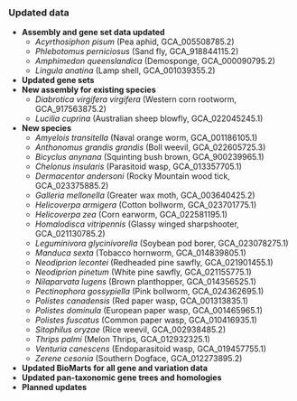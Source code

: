 ### Updated data
- **Assembly and gene set data updated**
  - _Acyrthosiphon pisum_ (Pea aphid, GCA\_005508785.2)
  - _Phlebotomus perniciosus_ (Sand fly, GCA\_918844115.2)
  - _Amphimedon queenslandica_ (Demosponge, GCA\_000090795.2)
  - _Lingula anatina_ (Lamp shell, GCA\_001039355.2)
- **Updated gene sets**
- **New assembly for existing species**
  - _Diabrotica virgifera virgifera_ (Western corn rootworm, GCA\_917563875.2)
  - _Lucilia cuprina_ (Australian sheep blowfly, GCA\_022045245.1)
- **New species**
  - _Amyelois transitella_ (Naval orange worm, GCA\_001186105.1)
  - _Anthonomus grandis grandis_ (Boll weevil, GCA\_022605725.3)
  - _Bicyclus anynana_ (Squinting bush brown, GCA\_900239965.1)
  - _Chelonus insularis_ (Parasitoid wasp, GCA\_013357705.1)
  - _Dermacentor andersoni_ (Rocky Mountain wood tick, GCA\_023375885.2)
  - _Galleria mellonella_ (Greater wax moth, GCA\_003640425.2)
  - _Helicoverpa armigera_ (Cotton bollworm, GCA\_023701775.1)
  - _Helicoverpa zea_ (Corn earworm, GCA\_022581195.1)
  - _Homalodisca vitripennis_ (Glassy winged sharpshooter, GCA\_021130785.2)
  - _Leguminivora glycinivorella_ (Soybean pod borer, GCA\_023078275.1)
  - _Manduca sexta_ (Tobacco hornworm, GCA\_014839805.1)
  - _Neodiprion lecontei_ (Redheaded pine sawfly, GCA\_021901455.1)
  - _Neodiprion pinetum_ (White pine sawfly, GCA\_021155775.1)
  - _Nilaparvata lugens_ (Brown planthopper, GCA\_014356525.1)
  - _Pectinophora gossypiella_ (Pink bollworm, GCA\_024362695.1)
  - _Polistes canadensis_ (Red paper wasp, GCA\_001313835.1)
  - _Polistes dominula_ (European paper wasp, GCA\_001465965.1)
  - _Polistes fuscatus_ (Common paper wasp, GCA\_010416935.1)
  - _Sitophilus oryzae_ (Rice weevil, GCA\_002938485.2)
  - _Thrips palmi_ (Melon Thrips, GCA\_012932325.1)
  - _Venturia canescens_ (Endoparasitoid wasp, GCA\_019457755.1)
  - _Zerene cesonia_ (Southern Dogface, GCA\_012273895.2)
- **Updated BioMarts for all gene and variation data**
- **Updated pan-taxonomic gene trees and homologies**
- **Planned updates**
